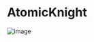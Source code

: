 # AtomicKnight 
![image](https://github.com/user-attachments/assets/c9a0f7b7-2d94-4f08-8252-ca1b13006429)
